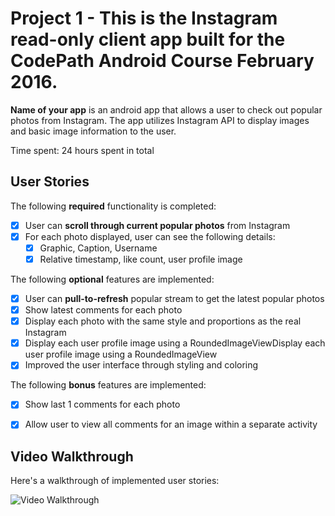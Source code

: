 # Project 1 - This is the Instagram read-only client app built for the CodePath Android Course February 2016.

**Name of your app** is an android app that allows a user to check out popular photos from Instagram. The app utilizes Instagram API to display images and basic image information to the user.

Time spent: 24 hours spent in total

## User Stories

The following **required** functionality is completed:

* [x] User can **scroll through current popular photos** from Instagram
* [x] For each photo displayed, user can see the following details:
  * [x] Graphic, Caption, Username
  * [x] Relative timestamp, like count, user profile image

The following **optional** features are implemented:

* [x] User can **pull-to-refresh** popular stream to get the latest popular photos
* [x] Show latest comments for each photo
* [x] Display each photo with the same style and proportions as the real Instagram
* [x] Display each user profile image using a RoundedImageViewDisplay each user profile image using a RoundedImageView
* [x] Improved the user interface through styling and coloring

The following **bonus** features are implemented:

* [x] Show last 1 comments for each photo
* [x] Allow user to view all comments for an image within a separate activity
 


## Video Walkthrough 

Here's a walkthrough of implemented user stories:

<img src='https://github.com/cbaja/InstagramClient-SFO/blob/master/instagramClient-2.gif' title='Video Walkthrough' width='' alt='Video Walkthrough' />
